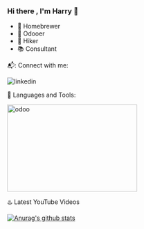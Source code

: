 ### Hi there , I'm Harry 👋

- :beer: Homebrewer
- :purple_heart: Odooer
- :mount_fuji: Hiker
- :books: Consultant

:mailbox_with_mail:: Connect with me:

![linkedin](https://img.icons8.com/android/24/000000/linkedin.png)

:checkered_flag: Languages and Tools:

<img src="https://odoocdn.com/openerp_website/static/src/img/assets/svg/odoo_community_member_rgb.svg" width = "300" height = "200" alt="odoo" align=center />

:hotsprings: Latest YouTube Videos


[![Anurag's github stats](https://github-readme-stats.vercel.app/api?username=ksharry)](https://github.com/ksharry/github-readme-stats)
